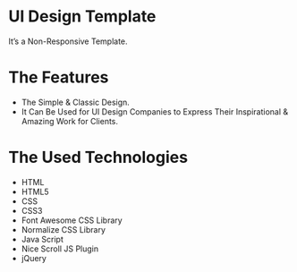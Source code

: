 # UI Design Template
It’s a Non-Responsive Template.

# The Features
* The Simple & Classic Design.
* It Can Be Used for UI Design Companies to Express Their Inspirational & Amazing Work for Clients.

# The Used Technologies
* HTML
* HTML5
* CSS
* CSS3
* Font Awesome CSS Library
* Normalize CSS Library
* Java Script
* Nice Scroll JS Plugin
* jQuery
